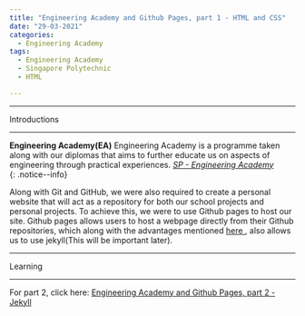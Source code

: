 ```yaml
---
title: "Engineering Academy and Github Pages, part 1 - HTML and CSS"
date: "29-03-2021"
categories:
  - Engineering Academy
tags:
  - Engineering Academy
  - Singapore Polytechnic
  - HTML

---
```


***

Introductions

***

**Engineering Academy(EA)** Engineering Academy is a programme taken along with our diplomas that aims to further educate us on aspects of engineering through practical experiences. 
<cite><a href="https://www.sp.edu.sg/engineering-cluster/engineering-academy">SP - Engineering Academy</a></cite>  
{: .notice--info}


Along with Git and GitHub, we were also required to create a personal website that will act as a repository for both our school projects and personal projects. To achieve this, we were to use Github pages to host our site. Github pages allows users to host a webpage directly from their Github repositories, which along with the advantages mentioned <a href="https://khkhiu.github.io/engineering%20academy/engcad-github/"> here </a>, also allows us to use jekyll(This will be important later).

***

Learning

***




For part 2, click here: <a href="https://khkhiu.github.io/engineering%20academy/engcad-jekyll/">Engineering Academy and Github Pages, part 2 - Jekyll</a>